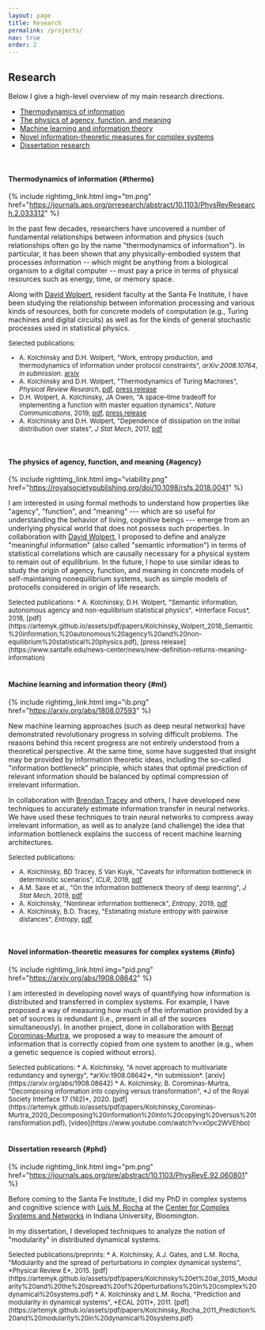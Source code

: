 ```yaml
---
layout: page
title: Research
permalink: /projects/
nav: true
order: 2
---
```




<style type="text/css">
div.selpub {
  font-size: small;
}
:target:before {
    content: "";
    display: block;
    height: 70px;
    margin: -70px 0 0;
}
</style>



## Research

Below I give a high-level overview of my main research directions. 

* [Thermodynamics of information](#thermo)
* [The physics of agency, function, and meaning](#agency)
* [Machine learning and information theory](#ml)
* [Novel information-theoretic measures for complex systems](#info)
* [Dissertation research](#phd)

<br/>

#### Thermodynamics of information {#thermo}

{% include rightimg_link.html img="tm.png" href="https://journals.aps.org/prresearch/abstract/10.1103/PhysRevResearch.2.033312" %}

In the past few decades, researchers have uncovered a number of fundamental relationships between information and physics (such relationships often go by the name "thermodynamics of information").  In particular, it has been shown that any physically-embodied system that processes information -- which might be anything from a biological organism to a digital computer -- must pay a price in terms of physical resources such as energy, time, or memory space. 

Along with [David Wolpert](https://davidwolpert.weebly.com/), resident faculty at the Santa Fe Institute, I have been studying the relationship between information processing and various kinds of resources, both for concrete models of computation (e.g., Turing machines and digital circuits) as well as for the kinds of general stochastic processes used in statistical physics. 

<div class="selpub" markdown="1">
Selected publications:

* A. Kolchinsky and D.H. Wolpert, "Work, entropy production, and thermodynamics of information under protocol constraints", *arXiv:2008.10764*, *in submission*. [arxiv](https://arxiv.org/abs/2008.10764)
* A. Kolchinsky and D.H. Wolpert, "Thermodynamics of Turing Machines", *Physical Review Research*, [pdf](https://artemyk.github.io/assets/pdf/papers/Kolchinsky_Wolpert_2020_Thermodynamic%20costs%20of%20Turing%20machines.pdf), [press release](https://www.sciencedaily.com/releases/2020/08/200826175641.htm)
* D.H. Wolpert, A. Kolchinsky, JA Owen, "A space–time tradeoff for implementing a function with master equation dynamics", *Nature Communications*,  2019, [pdf](https://artemyk.github.io/assets/pdf/papers/Wolpert%20et%20al_2019_A%20space%E2%80%93time%20tradeoff%20for%20implementing%20a%20function%20with%20master%20equation%20dynamics.pdf), [press release](https://phys.org/news/2019-04-discrete-time-physics-continuous-time-world.html)
* A. Kolchinsky and D.H. Wolpert, "Dependence of dissipation on the initial distribution over states", *J Stat Mech*, 2017, [pdf](https://artemyk.github.io/assets/pdf/papers/Kolchinsky_Wolpert_2017_Dependence%20of%20dissipation%20on%20the%20initial%20distribution%20over%20states.pdf)
</div>


<br/>

#### The physics of agency, function, and meaning {#agency}

{% include rightimg_link.html img="viability.png" href="https://royalsocietypublishing.org/doi/10.1098/rsfs.2018.0041" %}

I am interested in using formal methods to understand how properties like "agency", "function", and "meaning" --- which are so useful for understanding the behavior of living, cognitive beings --- emerge from an underlying physical world that does not possess such properties. In collaboration with [David Wolpert](https://davidwolpert.weebly.com/), I proposed to define and analyze "meaningful information" (also called "semantic information") in terms of statistical correlations which are causally necessary for a physical system to remain out of equilibrium. In the future, I hope to use similar ideas to study the origin of agency, function, and meaning in concrete models of self-maintaining nonequilibrium systems, such as simple models of protocells considered in origin of life research.


<div class="selpub" markdown="1">
Selected publications:
* A. Kolchinsky, D.H. Wolpert, "Semantic information, autonomous agency and non-equilibrium statistical physics", 
*Interface Focus*, 2018, [pdf](https://artemyk.github.io/assets/pdf/papers/Kolchinsky_Wolpert_2018_Semantic%20information,%20autonomous%20agency%20and%20non-equilibrium%20statistical%20physics.pdf), [press release](https://www.santafe.edu/news-center/news/new-definition-returns-meaning-information)
</div>


<br/>



#### Machine learning and information theory {#ml}

{% include rightimg_link.html img="ib.png" href="https://arxiv.org/abs/1808.07593" %}

New machine learning approaches (such as deep neural networks) have demonstrated revolutionary progress in solving difficult problems. The reasons behind this recent progress are not entirely understood from a theoretical perspective. At the same time, some have suggested that insight may be provided by information theoretic ideas, including the so-called "information bottleneck" principle, which states that optimal prediction of relevant information should be balanced by optimal compression of irrelevant information.

In collaboration with [Brendan Tracey](https://scholar.google.com/citations?user=bYqAaqYAAAAJ&hl=en) and others, I have developed new techniques to accurately estimate information transfer in neural networks. We have used these techniques to train neural networks to compress away irrelevant information, as well as to analyze (and challenge) the idea that information bottleneck explains the success of recent machine learning architectures.


<div class="selpub" markdown="1">
Selected publications:

* A. Kolchinsky, BD Tracey, S Van Kuyk, "Caveats for information bottleneck in deterministic scenarios", *ICLR*, 2019,  [pdf](https://artemyk.github.io/assets/pdf/papers/Kolchinsky%20et%20al_2019_Caveats%20for%20information%20bottleneck%20in%20deterministic%20scenarios.pdf)
* A.M. Saxe et al., "On the information bottleneck theory of deep learning", *J Stat Mech*, 2019, [pdf](https://artemyk.github.io/assets/pdf/papers/Saxe%20et%20al_2019_On%20the%20information%20bottleneck%20theory%20of%20deep%20learning.pdf)
* A. Kolchinsky, "Nonlinear information bottleneck", *Entropy*, 2019, [pdf](https://artemyk.github.io/assets/pdf/papers/Kolchinsky%20et%20al_2019_Nonlinear%20information%20bottleneck.pdf)
* A. Kolchinsky, B.D. Tracey, "Estimating mixture entropy with pairwise distances", *Entropy*, [pdf](https://artemyk.github.io/assets/pdf/papers/Kolchinsky_Tracey_2017_Estimating%20Mixture%20Entropy%20with%20Pairwise%20Distances.pdf)
</div>


<br/>

#### Novel information-theoretic measures for complex systems {#info}

{% include rightimg_link.html img="pid.png" href="https://arxiv.org/abs/1908.08642" %}

I am interested in developing novel ways of quantifying how information is distributed and transferred in complex systems. 
For example, I have proposed a way of measuring how much of the information provided by a set of sources is redundant (i.e., present in all of the sources simultaneously). In another project, done in collaboration with [Bernat Corominas-Murtra](http://www.bernat-corominas-murtra.com/), we proposed a way to   measure the amount of information that is correctly copied from one system to another (e.g., when a genetic sequence is copied without errors).


<div class="selpub" markdown="1">
Selected publications:
* A. Kolchinsky, "A novel approach to multivariate redundancy and synergy", *arXiv:1908.08642*, *in submission*. [arxiv](https://arxiv.org/abs/1908.08642)
* A. Kolchinsky, B. Corominas-Murtra, "Decomposing information into copying versus transformation", *J of the Royal Society Interface 17 (162)*, 2020. [pdf](https://artemyk.github.io/assets/pdf/papers/Kolchinsky_Corominas-Murtra_2020_Decomposing%20information%20into%20copying%20versus%20transformation.pdf), 
[video](https://www.youtube.com/watch?v=x0pc2WVEhbo)
</div>



<br/>


#### Dissertation research {#phd}

{% include rightimg_link.html img="pm.png" href="https://journals.aps.org/pre/abstract/10.1103/PhysRevE.92.060801" %}


Before coming to the Santa Fe Institute, I did my PhD in complex systems and cognitive science with [Luis M. Rocha](https://homes.luddy.indiana.edu/rocha/) at the [Center for Complex Systems and Networks](https://cnets.indiana.edu/) in Indiana University, Bloomington. 

In my dissertation, I developed techniques to analyze the notion of "modularity" in distributed dynamical systems. 

<div class="selpub" markdown="1">
Selected publications/preprints:
* A. Kolchinsky, A.J. Gates, and L.M. Rocha, "Modularity and the spread of perturbations in complex dynamical systems", *Physical Review E*, 2015. [pdf](https://artemyk.github.io/assets/pdf/papers/Kolchinsky%20et%20al_2015_Modularity%20and%20the%20spread%20of%20perturbations%20in%20complex%20dynamical%20systems.pdf)
* A. Kolchinsky and L.M. Rocha, "Prediction and modularity in dynamical systems", *ECAL 2011*, 2011. [pdf](https://artemyk.github.io/assets/pdf/papers/Kolchinsky_Rocha_2011_Prediction%20and%20modularity%20in%20dynamical%20systems.pdf)
</div>
